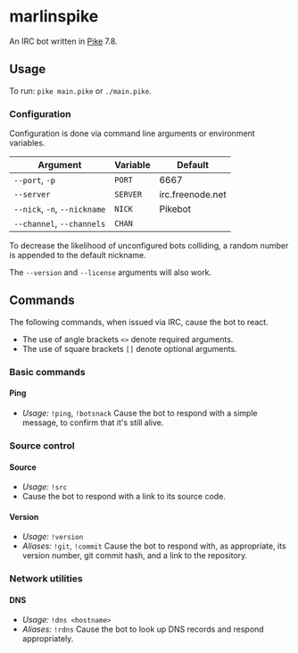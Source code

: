 # marlinspike
An IRC bot written in [Pike](http://pike.lysator.liu.se/) 7.8.

## Usage
To run: `pike main.pike` or `./main.pike`.

### Configuration
Configuration is done via command line arguments or environment variables.

| Argument                    | Variable | Default          |
|-----------------------------|----------|------------------|
|`--port`, `-p`               | `PORT`   | 6667             |
|`--server`                   | `SERVER` | irc.freenode.net |
|`--nick`, `-n`, `--nickname` | `NICK`   | Pikebot          |
|`--channel`, `--channels`    | `CHAN`   |                  |

To decrease the likelihood of unconfigured bots colliding, a random number is
appended to the default nickname.

The `--version` and `--license` arguments will also work.

## Commands
The following commands, when issued via IRC, cause the bot to react.

* The use of angle brackets `<>` denote required arguments.
* The use of square brackets `[]` denote optional arguments.

### Basic commands
#### Ping
* *Usage:* `!ping`, `!botsnack`
Cause the bot to respond with a simple message, to confirm that it's still alive.

### Source control
#### Source
* *Usage:* `!src`
* Cause the bot to respond with a link to its source code.

#### Version
* *Usage:* `!version`
* *Aliases:* `!git`, `!commit`
Cause the bot to respond with, as appropriate, its version number, git commit hash, and a link to the repository.

### Network utilities
#### DNS
* *Usage:* `!dns <hostname>`
* *Aliases:* `!rdns`
Cause the bot to look up DNS records and respond appropriately.
